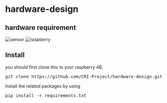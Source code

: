 # hardware-design

## hardware requirement
![sensor](images/sensor.png)
![raspberry](images/raspberry.png)
## Install
you should first clone this to your raspberry 4B.
<pre>git clone https://github.com/CRI-Project/hardware-design.git</pre> 
Install the related packages by using 
<pre>pip install -r requirements.txt</pre>




